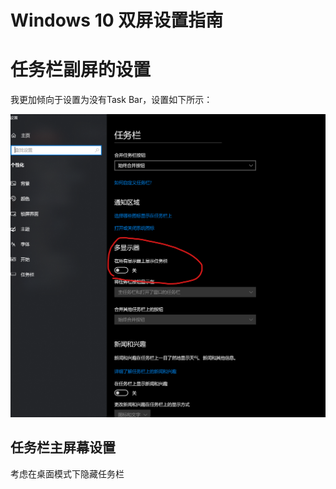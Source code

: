 # Windows 10 双屏设置指南



# 任务栏副屏的设置

我更加倾向于设置为没有Task Bar，设置如下所示：

![avatar](./images/double-screen_task_bar.png)

## 任务栏主屏幕设置

考虑在桌面模式下隐藏任务栏

